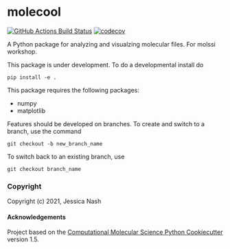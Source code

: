 molecool
==============================
[//]: # (Badges)
[![GitHub Actions Build Status](https://github.com/REPLACE_WITH_OWNER_ACCOUNT/molecool/workflows/CI/badge.svg)](https://github.com/REPLACE_WITH_OWNER_ACCOUNT/molecool/actions?query=workflow%3ACI)
[![codecov](https://codecov.io/gh/REPLACE_WITH_OWNER_ACCOUNT/molecool/branch/master/graph/badge.svg)](https://codecov.io/gh/REPLACE_WITH_OWNER_ACCOUNT/molecool/branch/master)


A Python package for analyzing and visualzing molecular files. For molssi workshop.

This package is under development. To do a developmental install do

```
pip install -e .
```

This package requires the following packages:
- numpy
- matplotlib

Features should be developed on branches. To create and switch to a branch, use the command

```git checkout -b new_branch_name```

To switch back to an existing branch, use

`git checkout branch_name`

### Copyright

Copyright (c) 2021, Jessica Nash


#### Acknowledgements
 
Project based on the 
[Computational Molecular Science Python Cookiecutter](https://github.com/molssi/cookiecutter-cms) version 1.5.
